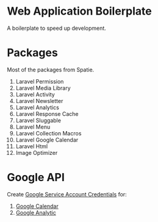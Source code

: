# Web Application Boilerplate

A boilerplate to speed up development.

# Packages

Most of the packages from Spatie.

1. Laravel Permission
2. Laravel Media Library
3. Laravel Activity
4. Laravel Newsletter
5. Laravel Analytics
6. Laravel Response Cache
7. Laravel Sluggable
8. Laravel Menu
9. Laravel Collection Macros
10. Laravel Google Calendar
11. Laravel Html
12. Image Optimizer

# Google API

Create [Google Service Account Credentials](https://console.developers.google.com/apis/dashboard?project=karnival-usahawan-desa) for:

1. [Google Calendar](https://github.com/spatie/laravel-google-calendar#how-to-obtain-the-credentials-to-communicate-with-google-calendar)
2. [Google Analytic](https://github.com/spatie/laravel-analytics#how-to-obtain-the-credentials-to-communicate-with-google-analytics)